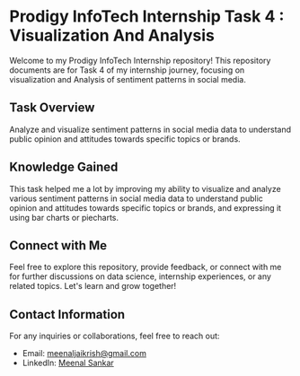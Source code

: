 # Prodigy InfoTech Internship Task 4 : Visualization And Analysis

Welcome to my Prodigy InfoTech Internship repository! This repository documents are for Task 4 of my internship journey, focusing on visualization and Analysis of sentiment patterns in social media.

## Task Overview

Analyze and visualize sentiment patterns in social media data to understand public opinion and attitudes towards specific topics or brands.

## Knowledge Gained

This task helped me a lot by improving my ability to visualize and analyze various sentiment patterns in social media data to understand public opinion and attitudes towards specific topics or brands, and expressing it using bar charts or piecharts. 

## Connect with Me

Feel free to explore this repository, provide feedback, or connect with me for further discussions on data science, internship experiences, or any related topics. Let's learn and grow together!

## Contact Information

For any inquiries or collaborations, feel free to reach out:

- Email: [meenaljaikrish@gmail.com](mailto:meenaljaikrish@gmail.com)
- LinkedIn: [Meenal Sankar](https://www.linkedin.com/in/meenal-sankar/)
